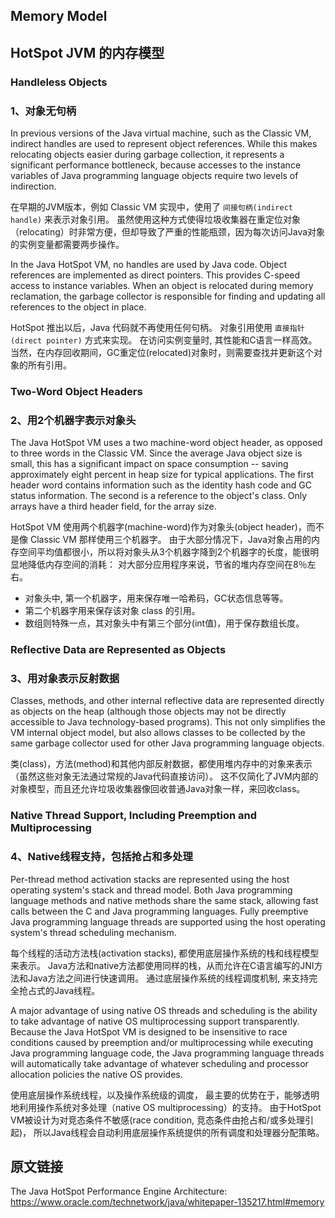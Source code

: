 ## Memory Model

## HotSpot JVM 的内存模型

### Handleless Objects

### 1、对象无句柄

In previous versions of the Java virtual machine, such as the Classic VM, indirect handles are used to represent object references. While this makes relocating objects easier during garbage collection, it represents a significant performance bottleneck, because accesses to the instance variables of Java programming language objects require two levels of indirection.


在早期的JVM版本，例如 Classic VM 实现中，使用了 `间接句柄(indirect handle)` 来表示对象引用。
虽然使用这种方式使得垃圾收集器在重定位对象（relocating）时非常方便，但却导致了严重的性能瓶颈，因为每次访问Java对象的实例变量都需要两步操作。

In the Java HotSpot VM, no handles are used by Java code. Object references are implemented as direct pointers. This provides C-speed access to instance variables. When an object is relocated during memory reclamation, the garbage collector is responsible for finding and updating all references to the object in place.

HotSpot 推出以后，Java 代码就不再使用任何句柄。
对象引用使用 `直接指针(direct pointer)` 方式来实现。 在访问实例变量时, 其性能和C语言一样高效。
当然，在内存回收期间，GC重定位(relocated)对象时，则需要查找并更新这个对象的所有引用。


### Two-Word Object Headers

### 2、用2个机器字表示对象头

The Java HotSpot VM uses a two machine-word object header, as opposed to three words in the Classic VM. Since the average Java object size is small, this has a significant impact on space consumption -- saving approximately eight percent in heap size for typical applications. The first header word contains information such as the identity hash code and GC status information. The second is a reference to the object's class. Only arrays have a third header field, for the array size.

HotSpot VM 使用两个机器字(machine-word)作为对象头(object header)，而不是像 Classic VM 那样使用三个机器字。
由于大部分情况下，Java对象占用的内存空间平均值都很小，所以将对象头从3个机器字降到2个机器字的长度，能很明显地降低内存空间的消耗： 对大部分应用程序来说，节省的堆内存空间在8％左右。

- 对象头中, 第一个机器字，用来保存唯一哈希码，GC状态信息等等。
- 第二个机器字用来保存该对象 class 的引用。
- 数组则特殊一点，其对象头中有第三个部分(int值)，用于保存数组长度。


### Reflective Data are Represented as Objects

### 3、用对象表示反射数据


Classes, methods, and other internal reflective data are represented directly as objects on the heap (although those objects may not be directly accessible to Java technology-based programs). This not only simplifies the VM internal object model, but also allows classes to be collected by the same garbage collector used for other Java programming language objects.

类(class)，方法(method)和其他内部反射数据，都使用堆内存中的对象来表示（虽然这些对象无法通过常规的Java代码直接访问）。
这不仅简化了JVM内部的对象模型，而且还允许垃圾收集器像回收普通Java对象一样，来回收class。


### Native Thread Support, Including Preemption and Multiprocessing

### 4、Native线程支持，包括抢占和多处理

Per-thread method activation stacks are represented using the host operating system's stack and thread model. Both Java programming language methods and native methods share the same stack, allowing fast calls between the C and Java programming languages. Fully preemptive Java programming language threads are supported using the host operating system's thread scheduling mechanism.


每个线程的活动方法栈(activation stacks), 都使用底层操作系统的栈和线程模型来表示。
Java方法和native方法都使用同样的栈，从而允许在C语言编写的JNI方法和Java方法之间进行快速调用。
通过底层操作系统的线程调度机制, 来支持完全抢占式的Java线程。

A major advantage of using native OS threads and scheduling is the ability to take advantage of native OS multiprocessing support transparently. Because the Java HotSpot VM is designed to be insensitive to race conditions caused by preemption and/or multiprocessing while executing Java programming language code, the Java programming language threads will automatically take advantage of whatever scheduling and processor allocation policies the native OS provides.


使用底层操作系统线程，以及操作系统级的调度， 最主要的优势在于，能够透明地利用操作系统对多处理（native OS multiprocessing）的支持。
由于HotSpot VM被设计为对竞态条件不敏感(race condition, 竞态条件由抢占和/或多处理引起)， 所以Java线程会自动利用底层操作系统提供的所有调度和处理器分配策略。


## 原文链接

The Java HotSpot Performance Engine Architecture: <https://www.oracle.com/technetwork/java/whitepaper-135217.html#memory>
